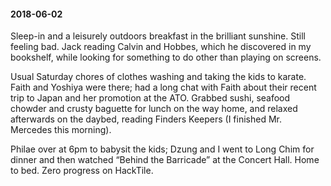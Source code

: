 #### 2018-06-02

Sleep-in and a leisurely outdoors breakfast in the brilliant sunshine. Still feeling bad. Jack reading Calvin and Hobbes, which he discovered in my bookshelf, while looking for something to do other than playing on screens.

Usual Saturday chores of clothes washing and taking the kids to karate. Faith and Yoshiya were there; had a long chat with Faith about their recent trip to Japan and her promotion at the ATO. Grabbed sushi, seafood chowder and crusty baguette for lunch on the way home, and relaxed afterwards on the daybed, reading Finders Keepers (I finished Mr. Mercedes this morning).

Philae over at 6pm to babysit the kids; Dzung and I went to Long Chim for dinner and then watched “Behind the Barricade” at the Concert Hall. Home to bed. Zero progress on HackTile.
